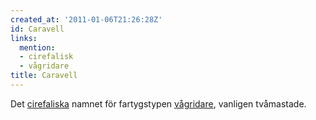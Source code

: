 ```yaml
---
created_at: '2011-01-06T21:26:28Z'
id: Caravell
links:
  mention:
  - cirefalisk
  - vågridare
title: Caravell
---
```


Det [cirefaliska] namnet för fartygstypen [vågridare], vanligen tvåmastade.

  [cirefaliska]: cirefalisk
  [vågridare]: vågridare